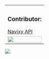 <table>
  <tbody>
    <tr>
      <td width="54%">
        <!--img src="https://github-readme-stats.vercel.app/api?count_private=true&username=adideas&show_icons=true&include_all_commits=true&theme=dark&locale=ru" /-->
      </td>
      <td width="46%">
        <!--img src="https://github-readme-stats.vercel.app/api/top-langs/?count_private=true&username=adideas&show_icons=true&theme=dark&custom_title=Стек"/-->
      </td>
    </tr>
    <tr>
      <td colspan="2">
        <h3>Contributor: </h3>
        <a href="https://github.com/SquareGPS/navixy-api">Navixy API</a>
      </td>
    </tr>
    <tr>
      <td colspan="2">
        <img src="https://www.ixbt.com/img/n1/news/2020/5/1/tenor-google.gif" width="100%"/>
      </td>
    </tr>
  </tbody>
</table>

<a href="https://www.codewars.com/users/uff_auth" target="_blank">
  <img src="https://www.codewars.com/users/uff_auth/badges/large"/>
</a>
